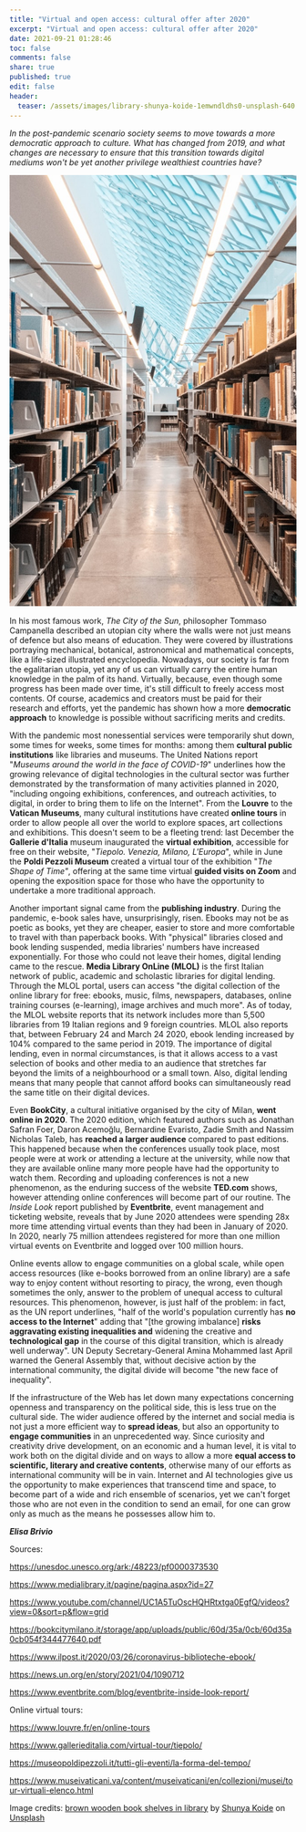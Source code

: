 ```yaml
---
title: "Virtual and open access: cultural offer after 2020"
excerpt: "Virtual and open access: cultural offer after 2020"
date: 2021-09-21 01:28:46
toc: false
comments: false
share: true
published: true
edit: false
header:
  teaser: /assets/images/library-shunya-koide-1emwndldhs0-unsplash-640.jpg
---
```

*In the post-pandemic scenario society seems to move towards a more democratic approach to culture. What has changed from 2019, and what changes are necessary to ensure that this transition towards digital mediums won't be yet another privilege wealthiest countries have?*

![brown wooden book shelves in library](/assets/images/library-shunya-koide-1emwndldhs0-unsplash-640.jpg)

In his most famous work, *The City of the Sun*, philosopher Tommaso Campanella described an utopian city where the walls were not just means of defence but also means of education. They were covered by illustrations portraying mechanical, botanical, astronomical and mathematical concepts, like a life-sized illustrated encyclopedia. Nowadays, our society is far from the egalitarian utopia, yet any of us can virtually carry the entire human knowledge in the palm of its hand. Virtually, because, even though some progress has been made over time, it's still difficult to freely access most contents. Of course, academics and creators must be paid for their research and efforts, yet the pandemic has shown how a more **democratic approach** to knowledge is possible without sacrificing merits and credits.

With the pandemic most nonessential services were temporarily shut down, some times for weeks, some times for months: among them **cultural public institutions** like libraries and museums. The United Nations report "*Museums around the world in the face of COVID-19*" underlines how the growing relevance of digital technologies in the cultural sector was further demonstrated by the transformation of many activities planned in 2020, "including ongoing exhibitions, conferences, and outreach activities, to digital, in order to bring them to life on the Internet". From the **Louvre** to the **Vatican Museums**, many cultural institutions have created **online tours** in order to allow people all over the world to explore spaces, art collections and exhibitions. This doesn't seem to be a fleeting trend: last December the **Gallerie d'Italia** museum inaugurated the **virtual exhibition**, accessible for free on their website, "*Tiepolo. Venezia, Milano, L'Europa*", while in June the **Poldi Pezzoli Museum** created a virtual tour of the exhibition "*The Shape of Time"*, offering at the same time virtual **guided visits on Zoom** and opening the exposition space for those who have the opportunity to undertake a more traditional approach.

Another important signal came from the **publishing industry**. During the pandemic, e-book sales have, unsurprisingly, risen. Ebooks may not be as poetic as books, yet they are cheaper, easier to store and more comfortable to travel with than paperback books. With "physical" libraries closed and book lending suspended, media libraries' numbers have increased exponentially. For those who could not leave their homes, digital lending came to the rescue. **Media Library OnLine (MLOL)** is the first Italian network of public, academic and scholastic libraries for digital lending. Through the MLOL portal, users can access "the digital collection of the online library for free: ebooks, music, films, newspapers, databases, online training courses (e-learning), image archives and much more". As of today, the MLOL website reports that its network includes more than 5,500 libraries from 19 Italian regions and 9 foreign countries. MLOL also reports that, between February 24 and March 24 2020, ebook lending increased by 104% compared to the same period in 2019. The importance of digital lending, even in normal circumstances, is that it allows access to a vast selection of books and other media to an audience that stretches far beyond the limits of a neighbourhood or a small town. Also, digital lending means that many people that cannot afford books can simultaneously read the same title on their digital devices.

Even **BookCity**, a cultural initiative organised by the city of Milan, **went online in 2020**. The 2020 edition, which featured authors such as Jonathan Safran Foer, Daron Acemoğlu, Bernardine Evaristo, Zadie Smith and Nassim Nicholas Taleb, has **reached a larger audience** compared to past editions. This happened because when the conferences usually took place, most people were at work or attending a lecture at the university, while now that they are available online many more people have had the opportunity to watch them. Recording and uploading conferences is not a new phenomenon, as the enduring success of the website **TED.com** shows, however attending online conferences will become part of our routine. The *Inside Look* report published by **Eventbrite**, event management and ticketing website, reveals that by June 2020 attendees were spending 28x more time attending virtual events than they had been in January of 2020. In 2020, nearly 75 million attendees registered for more than one million virtual events on Eventbrite and logged over 100 million hours.

Online events allow to engage communities on a global scale, while open access resources (like e-books borrowed from an online library) are a safe way to enjoy content without resorting to piracy, the wrong, even though sometimes the only, answer to the problem of unequal access to cultural resources. This phenomenon, however, is just half of the problem: in fact, as the UN report underlines, "half of the world's population currently has **no access to the Internet**" adding that "\[the growing imbalance] **risks aggravating existing inequalities and** widening the creative and **technological gap** in the course of this digital transition, which is already well underway". UN Deputy Secretary-General Amina Mohammed last April warned the General Assembly that, without decisive action by the international community, the digital divide will become "the new face of inequality".

If the infrastructure of the Web has let down many expectations concerning openness and transparency on the political side, this is less true on the cultural side. The wider audience offered by the internet and social media is not just a more efficient way to **spread ideas**, but also an opportunity to **engage communities** in an unprecedented way. Since curiosity and creativity drive development, on an economic and a human level, it is vital to work both on the digital divide and on ways to allow a more **equal access to scientific, literary and creative contents**, otherwise many of our efforts as international community will be in vain. Internet and AI technologies give us the opportunity to make experiences that transcend time and space, to become part of a wide and rich ensemble of scenarios, yet we can't forget those who are not even in the condition to send an email, for one can grow only as much as the means he possesses allow him to.

***Elisa Brivio***

Sources:

<https://unesdoc.unesco.org/ark:/48223/pf0000373530>

<https://www.medialibrary.it/pagine/pagina.aspx?id=27>

<https://www.youtube.com/channel/UC1A5TuOscHQHRtxtga0EgfQ/videos?view=0&sort=p&flow=grid>

<https://bookcitymilano.it/storage/app/uploads/public/60d/35a/0cb/60d35a0cb054f344477640.pdf>

<https://www.ilpost.it/2020/03/26/coronavirus-biblioteche-ebook/>

<https://news.un.org/en/story/2021/04/1090712>

<https://www.eventbrite.com/blog/eventbrite-inside-look-report/>

Online virtual tours:

<https://www.louvre.fr/en/online-tours>

<https://www.gallerieditalia.com/virtual-tour/tiepolo/>

<https://museopoldipezzoli.it/tutti-gli-eventi/la-forma-del-tempo/>

<https://www.museivaticani.va/content/museivaticani/en/collezioni/musei/tour-virtuali-elenco.html>

Image credits:
[brown wooden book shelves in library](https://unsplash.com/photos/1emWndlDHs0) by [Shunya Koide](https://unsplash.com/@shunyakoide?utm_source=unsplash&utm_medium=referral&utm_content=creditCopyText) on [Unsplash](https://unsplash.com/?utm_source=unsplash&utm_medium=referral&utm_content=creditCopyText)

